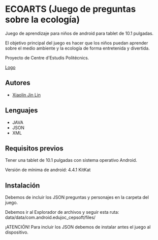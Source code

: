 # ECOARTS (Juego de preguntas sobre la ecología)

Juego de aprendizaje para niños de android para tablet de 10.1 pulgadas.

El objetivo principal del juego es hacer que los niños puedan aprender sobre el medio ambiente y la ecología de forma entretenida y divertida.

Proyecto de Centre d'Estudis Politécnics.

[Logo](https://github.com/x140l1n/ProyectoAndroidCEP_1/blob/master/app/src/main/res/mipmap-xxxhdpi/app_icon.png?raw=true)

## Autores
* [Xiaolin Jin Lin](https://github.com/x140l1n) 

## Lenguajes 
* JAVA
* JSON
* XML

## Requisitos previos
Tener una tablet de 10.1 pulgadas con sistema operativo Android.

Versión de mínima de android: 4.4.1 KitKat

## Instalación
Debemos de incluir los JSON preguntas y personajes en la carpeta del juego.

Debemos ir al Explorador de archivos y seguir esta ruta: data/data/com.android.edujoc_cepsoft/files/

¡ATENCIÓN!
Para incluir los JSON debemos de instalar antes el juego al dispositivo.
